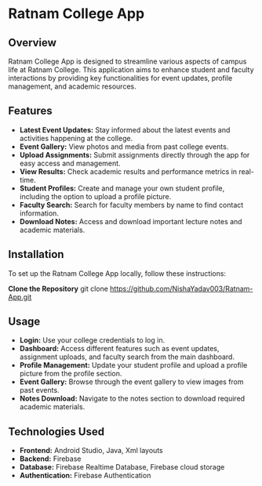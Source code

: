 # Ratnam College App

## Overview

Ratnam College App is designed to streamline various aspects of campus life at Ratnam College. 
This application aims to enhance student and faculty interactions by providing key functionalities for event updates, profile management, and academic resources.

## Features

- **Latest Event Updates:** Stay informed about the latest events and activities happening at the college.
- **Event Gallery:** View photos and media from past college events.
- **Upload Assignments:** Submit assignments directly through the app for easy access and management.
- **View Results:** Check academic results and performance metrics in real-time.
- **Student Profiles:** Create and manage your own student profile, including the option to upload a profile picture.
- **Faculty Search:** Search for faculty members by name to find contact information.
- **Download Notes:** Access and download important lecture notes and academic materials.
  
## Installation
To set up the Ratnam College App locally, follow these instructions:

 **Clone the Repository**
   git clone https://github.com/NishaYadav003/Ratnam-App.git
   
## Usage

- **Login:** Use your college credentials to log in.
- **Dashboard:** Access different features such as event updates, assignment uploads, and faculty search from the main dashboard.
- **Profile Management:** Update your student profile and upload a profile picture from the profile section.
- **Event Gallery:** Browse through the event gallery to view images from past events.
- **Notes Download:** Navigate to the notes section to download required academic materials.

## Technologies Used

- **Frontend:** Android Studio, Java, Xml layouts
- **Backend:** Firebase 
- **Database:** Firebase Realtime Database, Firebase cloud storage
- **Authentication:** Firebase Authentication


